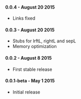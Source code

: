#### 0.0.4 - August 20 2015
* Links fixed

#### 0.0.3 - August 20 2015
* Stubs for lrftL, rightL and sepL
* Memory optimization

#### 0.0.2 - August 8 2015
* First stable release

#### 0.0.1-beta - May 1 2015
* Initial release
